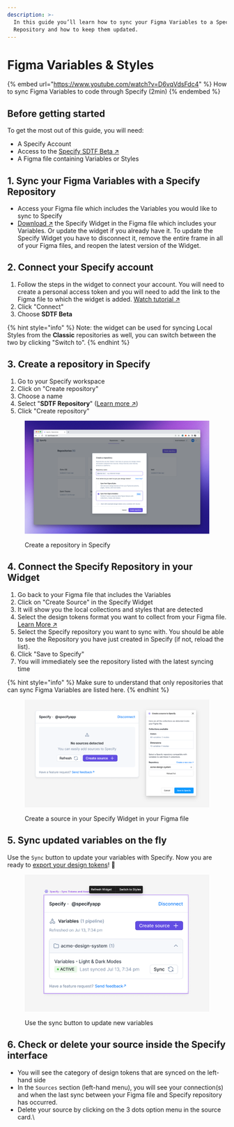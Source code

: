 ```yaml
---
description: >-
  In this guide you’ll learn how to sync your Figma Variables to a Specify
  Repository and how to keep them updated.
---
```


# Figma Variables & Styles

{% embed url="https://www.youtube.com/watch?v=D6vqVdsFdc4" %}
How to sync Figma Variables to code through Specify (2min)
{% endembed %}

## Before getting started

To get the most out of this guide, you will need:

* A Specify Account
* Access to the [Specify SDTF Beta ↗](https://specify.typeform.com/to/sKM7DAqW?typeform-source=specifyapp.com#source=docs)
* A Figma file containing Variables or Styles

## 1. Sync your Figma Variables with a Specify Repository

* Access your Figma file which includes the Variables you would like to sync to Specify
* [Download ↗](https://www.figma.com/community/widget/1182723580740552626/Specify---Sync-Tokens-and-Assets) the Specify Widget in the Figma file which includes your Variables. Or update the widget if you already have it. To update the Specify Widget you have to disconnect it, remove the entire frame in all of your Figma files, and reopen the latest version of the Widget.

## 2. Connect your Specify account

1. Follow the steps in the widget to connect your account. You will need to create a personal access token and you will need to add the link to the Figma file to which the widget is added. [Watch tutorial ↗](https://help.specifyapp.com/en/articles/6837203-how-to-use-the-figma-widget)
2. Click "Connect"
3. Choose **SDTF Beta**

{% hint style="info" %}
Note: the widget can be used for syncing Local Styles from the **Classic** repositories as well, you can switch between the two by clicking "Switch to".
{% endhint %}

## 3. Create a repository in Specify

1. Go to your Specify workspace
2. Click on "Create repository"
3. Choose a name
4. Select "**SDTF Repository**" ([Learn more ↗︎](https://help.specifyapp.com/en/articles/7983267-what-type-of-repository-do-i-need))
5. Click "Create repository"

<figure><img src="../.gitbook/assets/Create repository.png" alt=""><figcaption><p>Create a repository in Specify</p></figcaption></figure>

## 4. Connect the Specify Repository in your Widget

1. Go back to your Figma file that includes the Variables
2. Click on "Create Source" in the Specify Widget
3. It will show you the local collections and styles that are detected
4. Select the design tokens format you want to collect from your Figma file. [Learn More ↗︎](https://help.specifyapp.com/en/articles/7947471-when-to-use-figma-styles-frames-or-variables#h\_1e8bde9199)
5. Select the Specify repository you want to sync with. You should be able to see the Repository you have just created in Specify (if not, reload the list).
6. Click "Save to Specify"
7. You will immediately see the repository listed with the latest syncing time

{% hint style="info" %}
Make sure to understand that only repositories that can sync Figma Variables are listed here.
{% endhint %}

<figure><img src="../.gitbook/assets/Create source.png" alt=""><figcaption><p>Create a source in your Specify Widget in your Figma file</p></figcaption></figure>

## 5. Sync updated variables on the fly

Use the `Sync` button to update your variables with Specify. Now you are ready to [export your design tokens](cli.md)! 🎉&#x20;

<figure><img src="../.gitbook/assets/Sources overview widget.png" alt=""><figcaption><p>Use the sync button to update new variables</p></figcaption></figure>



## 6. Check or delete your source inside the Specify interface

* You will see the category of design tokens that are synced on the left-hand side
* In the `Sources` section (left-hand menu), you will see your connection(s) and when the last sync between your Figma file and Specify repository has occurred.
* Delete your source by clicking on the 3 dots option menu in the source card.\

